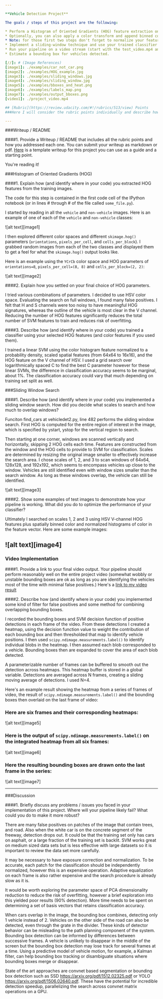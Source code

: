 ```yaml
---

**Vehicle Detection Project**

The goals / steps of this project are the following:

* Perform a Histogram of Oriented Gradients (HOG) feature extraction on a labeled training set of images and train a classifier Linear SVM classifier
* Optionally, you can also apply a color transform and append binned color features, as well as histograms of color, to your HOG feature vector. 
* Note: for those first two steps don't forget to normalize your features and randomize a selection for training and testing.
* Implement a sliding-window technique and use your trained classifier to search for vehicles in images.
* Run your pipeline on a video stream (start with the test_video.mp4 and later implement on full project_video.mp4) and create a heat map of recurring detections frame by frame to reject outliers and follow detected vehicles.
* Estimate a bounding box for vehicles detected.

[//]: # (Image References)
[image1]: ./examples/car_not_car.png
[image2]: ./examples/HOG_example.jpg
[image3]: ./examples/sliding_windows.jpg
[image4]: ./examples/sliding_window.jpg
[image5]: ./examples/bboxes_and_heat.png
[image6]: ./examples/labels_map.png
[image7]: ./examples/output_bboxes.png
[video1]: ./project_video.mp4

## [Rubric](https://review.udacity.com/#!/rubrics/513/view) Points
###Here I will consider the rubric points individually and describe how I addressed each point in my implementation.  

---
```

###Writeup / README

####1. Provide a Writeup / README that includes all the rubric points and how you addressed each one.  You can submit your writeup as markdown or pdf.  [Here](https://github.com/udacity/CarND-Vehicle-Detection/blob/master/writeup_template.md) is a template writeup for this project you can use as a guide and a starting point.  

You're reading it!

###Histogram of Oriented Gradients (HOG)

####1. Explain how (and identify where in your code) you extracted HOG features from the training images.

The code for this step is contained in the first code cell of the IPython notebook (or in lines # through # of the file called `some_file.py`).  

I started by reading in all the `vehicle` and `non-vehicle` images.  Here is an example of one of each of the `vehicle` and `non-vehicle` classes:

![alt text][image1]

I then explored different color spaces and different `skimage.hog()` parameters (`orientations`, `pixels_per_cell`, and `cells_per_block`).  I grabbed random images from each of the two classes and displayed them to get a feel for what the `skimage.hog()` output looks like.

Here is an example using the `YCrCb` color space and HOG parameters of `orientations=8`, `pixels_per_cell=(8, 8)` and `cells_per_block=(2, 2)`:


![alt text][image2]

####2. Explain how you settled on your final choice of HOG parameters.

I tried various combinations of parameters. I decided to use HSV color space. Evaluating the search on full windows, I found many false positives. I felt that H and S channels were too noisy to have meaningful HOG signatures, whereas the outline of the vehicle is most clear in the V channel. Reducing the number of HOG features significantly reduces the total number of SVM features to train and reduces risk of overfitting.

####3. Describe how (and identify where in your code) you trained a classifier using your selected HOG features (and color features if you used them).

I trained a linear SVM using the color histogram feature normalized to a probability density, scaled spatial features (from 64x64 to 16x16), and the HOG feature on the V channel of HSV. I used a grid search over logarithmically spaced C to find the best C parameter however for these linear SVMs, the difference in classification accuracy seems to be marginal, about 1%. The classification accuracy could vary that much depending on training set split as well.

###Sliding Window Search

####1. Describe how (and identify where in your code) you implemented a sliding window search.  How did you decide what scales to search and how much to overlap windows?

Funciton find_cars at vehicledet2.py, line 482 performs the sliding window search. First HOG is computed for the entire region of interest in the image, which is specified by ystart, ystop for  the vertical region to search.

Then starting at one corner, windows are scanned vertically and horizontally, skipping 2 HOG cells each time. Features are constructed from the window and the HOG cells to provide to SVM for classification. Scales are determined by resizing the original image smaller to effectively increase the search area. I chose scales of 1, 2, and 3 to scan windows of 64x64, 128x128, and 192x192, which seems to encompass vehicles up close to the window. Vehicles are still identified even with window sizes smaller than the search window. As long as these windows overlap, the vehicle can still be identified.

![alt text][image3]

####2. Show some examples of test images to demonstrate how your pipeline is working.  What did you do to optimize the performance of your classifier?

Ultimately I searched on scales 1, 2 and 3 using HSV V-channel HOG features plus spatially binned color and normalized histograms of color in the feature vector.  Here are some example images:

![alt text][image4]
---

### Video Implementation

####1. Provide a link to your final video output.  Your pipeline should perform reasonably well on the entire project video (somewhat wobbly or unstable bounding boxes are ok as long as you are identifying the vehicles most of the time with minimal false positives.)
Here's a [link to my video result](./project_video.mp4)


####2. Describe how (and identify where in your code) you implemented some kind of filter for false positives and some method for combining overlapping bounding boxes.

I recorded the bounding boxes and SVM decision function of positive detections in each frame of the video.  From these detections I created a heatmap, using the decision function value to weight the contribution of each bounding box and then thresholded that map to identify vehicle positions.  I then used `scipy.ndimage.measurements.label()` to identify individual blobs in the heatmap.  I then assumed each blob corresponded to a vehicle.  Bounding boxes then are expanded to cover the area of each blob detected.

A parameterizable number of frames can be buffered to smooth out the detection across heatmaps. This heatmap buffer is stored in a global variable. Detections are averaged across N frames, creating a sliding moving average of detections. I used N=4.

Here's an example result showing the heatmap from a series of frames of video, the result of `scipy.ndimage.measurements.label()` and the bounding boxes then overlaid on the last frame of video:

### Here are six frames and their corresponding heatmaps:

![alt text][image5]

### Here is the output of `scipy.ndimage.measurements.label()` on the integrated heatmap from all six frames:
![alt text][image6]

### Here the resulting bounding boxes are drawn onto the last frame in the series:
![alt text][image7]



---

###Discussion

####1. Briefly discuss any problems / issues you faced in your implementation of this project.  Where will your pipeline likely fail?  What could you do to make it more robust?

There are many false positives on patches of the image that contain trees, and road. Also when the white car is on the concrete segment of the freeway, detection drops out. It could be that the training set only has cars on asphalt, or a large fraction of the training set is backlit. SVM works great on medium sized data sets but is less effective with large datasets so it is important to review the data set more carefully.

It may be necessary to have exposure correction and normalization. To be accurate, each patch for the classification should be independently normalized, however this is an expensive operation. Adaptive equalization on each frame is also rather expensive and the search procedure is already slow as it is.

It would be worth exploring the parameter space of PCA dimensionality reduction to reduce the risk of overfitting, however a brief exploration into this yielded poor results (90% detection). More time needs to be spent on determining a set of basis vectors that retains classification accuracy.

When cars overlap in the image, the bounding box combines, detecting only 1 vehicle instead of 2. Vehicles on the other side of the road can also be detected, even through the grate in the divider. These kinds of detector behavior can be misleading to the path planning component of the system. Bounding box detection can be informed by differences between successive frames. A vehicle is unlikely to disappear in the middle of the screen but the bounding box detection may lose track for several frames at a time. Using a predictive model of vehicle motion, for example, a Kalman filter, can help bounding box tracking or disambiguate situations where bounding boxes merge or disappear.

State of the art approaches are convnet based segmentation or bounding box detection such as SSD https://arxiv.org/pdf/1512.02325.pdf or YOLO https://arxiv.org/pdf/1506.02640.pdf. These have the potential for incredible detection speedup, parallelizing the search across convnet matrix operations on a GPU.
